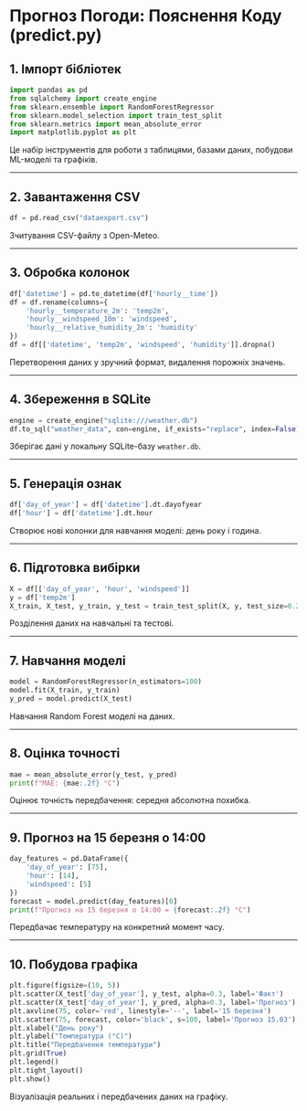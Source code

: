 
# Прогноз Погоди: Пояснення Коду (predict.py)

## 1. Імпорт бібліотек

```python
import pandas as pd
from sqlalchemy import create_engine
from sklearn.ensemble import RandomForestRegressor
from sklearn.model_selection import train_test_split
from sklearn.metrics import mean_absolute_error
import matplotlib.pyplot as plt
```

Це набір інструментів для роботи з таблицями, базами даних, побудови ML-моделі та графіків.

---

## 2. Завантаження CSV

```python
df = pd.read_csv("dataexport.csv")
```

Зчитування CSV-файлу з Open-Meteo.

---

## 3. Обробка колонок

```python
df['datetime'] = pd.to_datetime(df['hourly__time'])
df = df.rename(columns={
    'hourly__temperature_2m': 'temp2m',
    'hourly__windspeed_10m': 'windspeed',
    'hourly__relative_humidity_2m': 'humidity'
})
df = df[['datetime', 'temp2m', 'windspeed', 'humidity']].dropna()
```

Перетворення даних у зручний формат, видалення порожніх значень.

---

## 4. Збереження в SQLite

```python
engine = create_engine("sqlite:///weather.db")
df.to_sql("weather_data", con=engine, if_exists="replace", index=False)
```

Зберігає дані у локальну SQLite-базу `weather.db`.

---

## 5. Генерація ознак

```python
df['day_of_year'] = df['datetime'].dt.dayofyear
df['hour'] = df['datetime'].dt.hour
```

Створює нові колонки для навчання моделі: день року і година.

---

## 6. Підготовка вибірки

```python
X = df[['day_of_year', 'hour', 'windspeed']]
y = df['temp2m']
X_train, X_test, y_train, y_test = train_test_split(X, y, test_size=0.2, random_state=42)
```

Розділення даних на навчальні та тестові.

---

## 7. Навчання моделі

```python
model = RandomForestRegressor(n_estimators=100)
model.fit(X_train, y_train)
y_pred = model.predict(X_test)
```

Навчання Random Forest моделі на даних.

---

## 8. Оцінка точності

```python
mae = mean_absolute_error(y_test, y_pred)
print(f"MAE: {mae:.2f} °C")
```

Оцінює точність передбачення: середня абсолютна похибка.

---

## 9. Прогноз на 15 березня о 14:00

```python
day_features = pd.DataFrame({
    'day_of_year': [75],
    'hour': [14],
    'windspeed': [5]
})
forecast = model.predict(day_features)[0]
print(f"Прогноз на 15 березня о 14:00 = {forecast:.2f} °C")
```

Передбачає температуру на конкретний момент часу.

---

## 10. Побудова графіка

```python
plt.figure(figsize=(10, 5))
plt.scatter(X_test['day_of_year'], y_test, alpha=0.3, label='Факт')
plt.scatter(X_test['day_of_year'], y_pred, alpha=0.3, label='Прогноз')
plt.axvline(75, color='red', linestyle='--', label='15 березня')
plt.scatter(75, forecast, color='black', s=100, label='Прогноз 15.03')
plt.xlabel("День року")
plt.ylabel("Температура (°C)")
plt.title("Передбачення температури")
plt.grid(True)
plt.legend()
plt.tight_layout()
plt.show()
```

Візуалізація реальних і передбачених даних на графіку.
